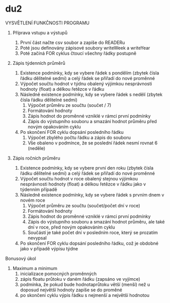 # du2

VYSVĚTLENÍ FUNKČNOSTI PROGRAMU

1. Příprava vstupu a výstupů
    1. První část načte csv soubor a zapíše do READERu
    2. Poté jsou definovány zápisové soubory writeWeek a writeYear
    3. Poté začíná FOR cyklus čtoucí všechny řádky postupně

2. Zápis týdenních průměrů 
    1. Existence podmínky, kdy se vybere řádek s pondělím (zbytek čísla řádku dělitelné sedmi) a celý řádek se přiřadí do nové proměnné
    2. Výpočet součtu hodnot v týdnu obalený výjimkou nesprávnosti hodnoty (float) a délkou řetězce v řádku
    3. Následně existence podmínky, kdy se vybere řádek s nedělí (zbytek čísla řádku dělitelné sedmi)
        1. Výpočet průměru ze součtu (součet / 7)
        2. Formátování hodnoty
        3. Zápis hodnot do proměnné vzniklé v rámci první podmínky
        4. Zápis do výstupního souboru a smazání hodnot průměru před novým opakováním cyklu
    4. Po skončení FOR cyklu dopsání posledního řádku
        1. Výpočet zbylého počtu řádku a zápis do souboru
        2. Vše obaleno v podmínce, že se poslední řádek nesmí rovnat 6 (neděle)

3. Zápis ročních průměru
    1. Existence podmínky, kdy se vybere první den roku (zbytek čísla řádku dělitelné sedmi) a celý řádek se přiřadí do nové proměnné
    2. Výpočet součtu hodnot v roce obalený stejnou výjimkou nesprávnosti hodnoty (float) a délkou řetězce v řádku jako v týdenním případě
    3. Následně existence podmínky, kdy se vybere řádek s prvním dnem v novém roce 
        1. Výpočet průměru ze součtu (součet/počet dní v roce)
        2. Formátování hodnoty
        3. Zápis hodnot do proměnné vzniklé v rámci první podmínky
        4. Zápis do výstupního souboru a smazání hodnot průměru, ale také dní v roce, před novým opakováním cyklu
        5. Součástí je také počet dní v posledním roce, který se prozatím nevypsal
    4. Po skončení FOR cyklu dopsání posledního řádku, což je obdobné jako v případě výpisu týdne



Bonusový úkol

1. Maximum a minimum
    1. inicializace pomocných proměnných
    2. zápis floatu průtoku v daném řádku (zapsáno ve vyjímce)
    3. podmínka, že pokud bude hodnotaprůtoku větší (menší) než u doposud největší hodnoty zapíše se do proměné
    4. po skončení cyklu výpis řádku s nejmenší a největší hodnotou